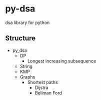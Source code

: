 # py-dsa
dsa library for python

## Structure

  - py_dsa
    - DP
      - Longest increasing subsequence
    - String
    - KMP
    - Graphs
      - Shortest paths
        - Dijstra
        - Bellman Ford


